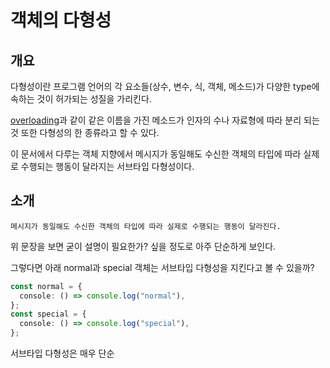 # 객체의 다형성

## 개요

다형성이란 프로그램 언어의 각 요소들(상수, 변수, 식, 객체, 메소드)가 다양한 type에 속하는 것이 허가되는 성질을 가리킨다.

[overloading](https://en.wikipedia.org/wiki/Ad_hoc_polymorphism)과 같이 같은 이름을 가진 메소드가 인자의 수나 자료형에 따라 분리 되는 것 또한 다형성의 한 종류라고 할 수 있다.

이 문서에서 다루는 객체 지향에서 메시지가 동일해도 수신한 객체의 타입에 따라 실제로 수행되는 행동이 달라지는 서브타입 다형성이다.

## 소개

`메시지가 동일해도 수신한 객체의 타입에 따라 실제로 수행되는 행동이 달라진다.`

위 문장을 보면 굳이 설명이 필요한가? 싶을 정도로 아주 단순하게 보인다.

그렇다면 아래 normal과 special 객체는 서브타입 다형성을 지킨다고 볼 수 있을까?

```ts
const normal = {
  console: () => console.log("normal"),
};
const special = {
  console: () => console.log("special"),
};
```

서브타입 다형성은 매우 단순
